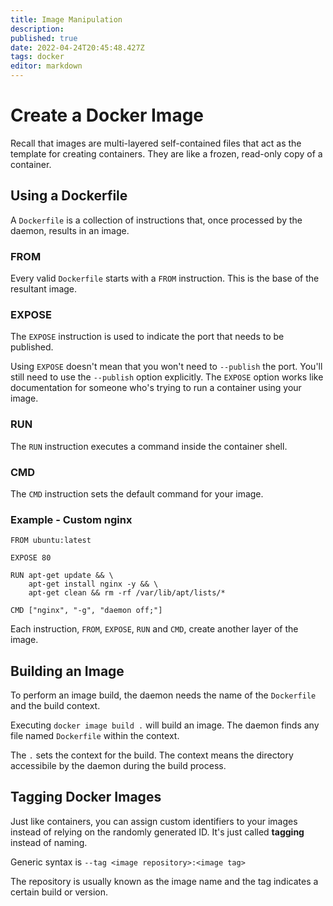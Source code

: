 ```yaml
---
title: Image Manipulation
description: 
published: true
date: 2022-04-24T20:45:48.427Z
tags: docker
editor: markdown
---
```


# Create a Docker Image
Recall that images are multi-layered self-contained files that act as the template for creating containers. They are like a frozen, read-only copy of a container.

## Using a Dockerfile
A `Dockerfile` is a collection of instructions that, once processed by the daemon, results in an image.

### FROM
Every valid `Dockerfile` starts with a `FROM` instruction. This is the base of the resultant image.

### EXPOSE 
The `EXPOSE` instruction is used to indicate the port that needs to be published. 

Using `EXPOSE` doesn't mean that you won't need to `--publish` the port. You'll still need to use the `--publish` option explicitly. The `EXPOSE` option works like documentation for someone who's trying to run a container using your image.
### RUN 
The `RUN` instruction executes a command inside the container shell. 
### CMD
The `CMD` instruction sets the default command for your image. 


### Example - Custom nginx
```
FROM ubuntu:latest

EXPOSE 80

RUN apt-get update && \
    apt-get install nginx -y && \
    apt-get clean && rm -rf /var/lib/apt/lists/*

CMD ["nginx", "-g", "daemon off;"]
```
Each instruction, `FROM`, `EXPOSE`, `RUN` and `CMD`, create another layer of the image.

## Building an Image
To perform an image build, the daemon needs the name of the `Dockerfile` and the build context.

Executing `docker image build .` will build an image. The daemon finds any file named `Dockerfile` within the context. 

The `.` sets the context for the build. The context means the directory accessibile by the daemon during the build process.

## Tagging Docker Images
Just like containers, you can assign custom identifiers to your images instead of relying on the randomly generated ID. It's just called **tagging** instead of naming.

Generic syntax is
`--tag <image repository>:<image tag>`

The repository is usually known as the image name and the tag indicates a certain build or version.
